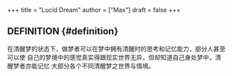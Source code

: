 +++
title = "Lucid Dream"
author = ["Max"]
draft = false
+++

## DEFINITION {#definition}

在清醒梦的状态下，做梦者可以在梦中拥有清醒时的思考和记忆能力，部分人甚至可以使
自己的梦境中的感觉真实得跟现实世界无异，但却知道自己身处梦中，清醒梦者亦能记忆
大部分各个不同清醒梦之世界与情境。
